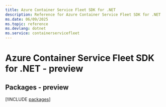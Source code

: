 ```yaml
---
title: Azure Container Service Fleet SDK for .NET
description: Reference for Azure Container Service Fleet SDK for .NET
ms.date: 06/09/2025
ms.topic: reference
ms.devlang: dotnet
ms.service: containerservicefleet
---
```

# Azure Container Service Fleet SDK for .NET - preview
## Packages - preview
[!INCLUDE [packages](container-service-fleet-index.md)]